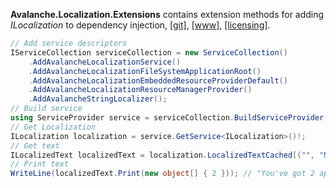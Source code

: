 ﻿<b>Avalanche.Localization.Extensions</b> contains extension methods for adding <em>ILocalization</em> to dependency injection,
[[git]](https://github.com/tagcode/Avalanche.Message/Avalanche.Message.Extensions/), 
[[www]](https://avalanche.fi/Avalanche.Core/Avalanche.Localization/docs/microsoft.extensions/index.html), 
[[licensing]](https://avalanche.fi/Avalanche.Core/license/index.html).

```csharp
// Add service descriptors
IServiceCollection serviceCollection = new ServiceCollection()
    .AddAvalancheLocalizationService()
    .AddAvalancheLocalizationFileSystemApplicationRoot()
    .AddAvalancheLocalizationEmbeddedResourceProviderDefault()
    .AddAvalancheLocalizationResourceManagerProvider()
    .AddAvalancheStringLocalizer();
// Build service
using ServiceProvider service = serviceCollection.BuildServiceProvider();
// Get Localization
ILocalization localization = service.GetService<ILocalization>()!;
// Get text
ILocalizedText localizedText = localization.LocalizedTextCached[("", "Namespace.Apples")];
// Print text
WriteLine(localizedText.Print(new object[] { 2 })); // "You've got 2 apples."
```


